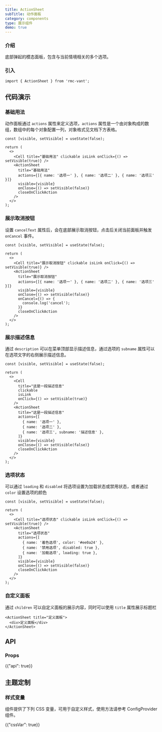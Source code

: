 ```yaml
---
title: ActionSheet
subTitle: 动作面板
category: components
type: 展示组件
demo: true
---
```


### 介绍

底部弹起的模态面板，包含与当前情境相关的多个选项。

### 引入

```tsx
import { ActionSheet } from 'rmc-vant';
```

## 代码演示

### 基础用法

动作面板通过 `actions` 属性来定义选项，`actions` 属性是一个由对象构成的数组，数组中的每个对象配置一列，对象格式见文档下方表格。

```tsx
const [visible, setVisible] = useState(false);

return (
  <>
    <Cell title="基础用法" clickable isLink onClick={() => setVisible(true)} />
    <ActionSheet
      title="基础用法"
      actions={[{ name: '选项一' }, { name: '选项二' }, { name: '选项三' }]}
      visible={visible}
      onClose={() => setVisible(false)}
      closeOnClickAction
    />
  </>
);
```

### 展示取消按钮

设置 `cancelText` 属性后，会在底部展示取消按钮，点击后关闭当前面板并触发 `onCancel` 事件。

```tsx
const [visible, setVisible] = useState(false);

return (
  <>
    <Cell title="展示取消按钮" clickable isLink onClick={() => setVisible(true)} />
    <ActionSheet
      title="展示取消按钮"
      actions={[{ name: '选项一' }, { name: '选项二' }, { name: '选项三' }]}
      visible={visible}
      onClose={() => setVisible(false)}
      onCancel={() => {
        console.log('cancel');
      }}
      closeOnClickAction
    />
  </>
);
```

### 展示描述信息

通过 `description` 可以在菜单顶部显示描述信息，通过选项的 `subname` 属性可以在选项文字的右侧展示描述信息。

```tsx
const [visible, setVisible] = useState(false);

return (
  <>
    <Cell
      title="这是一段描述信息"
      clickable
      isLink
      onClick={() => setVisible(true)}
    />
    <ActionSheet
      title="这是一段描述信息"
      actions={[
        { name: '选项一' },
        { name: '选项二' },
        { name: '选项三', subname: '描述信息' },
      ]}
      visible={visible}
      onClose={() => setVisible(false)}
      closeOnClickAction
    />
  </>
);
```

### 选项状态

可以通过 `loading` 和 `disabled` 将选项设置为加载状态或禁用状态，或者通过 `color` 设置选项的颜色

```tsx
const [visible, setVisible] = useState(false);

return (
  <>
    <Cell title="选项状态" clickable isLink onClick={() => setVisible(true)} />
    <ActionSheet
      title="选项状态"
      actions={[
        { name: '着色选项', color: '#ee0a24' },
        { name: '禁用选项', disabled: true },
        { name: '加载选项', loading: true },
      ]}
      visible={visible}
      onClose={() => setVisible(false)}
      closeOnClickAction
    />
  </>
);
```

### 自定义面板

通过 `children` 可以自定义面板的展示内容，同时可以使用 `title` 属性展示标题栏

```tsx
<ActionSheet title="定义面板">
  <div>定义面板</div>
</ActionSheet>
```

## API

### Props

{{"api": true}}

## 主题定制

### 样式变量

组件提供了下列 CSS 变量，可用于自定义样式，使用方法请参考 ConfigProvider 组件。

{{"cssVar": true}}
